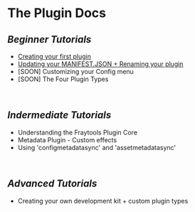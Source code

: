 # The Plugin Docs

  ## _Beginner Tutorials_
* [Creating your first plugin](/Tutorials/Tutorial.md)
* [Updating your MANIFEST.JSON + Renaming your plugin](/Tutorials/ManifestJSONGuide.md)
* [SOON] Customizing your Config menu
* [SOON] The Four Plugin Types

<br/>
  
  ## _Indermediate Tutorials_
* Understanding the Fraytools Plugin Core
* Metadata Plugin - Custom effects
* Using 'configmetadatasync' and 'assetmetadatasync'
<br/>

  ## _Advanced Tutorials_
* Creating your own development kit + custom plugin types


